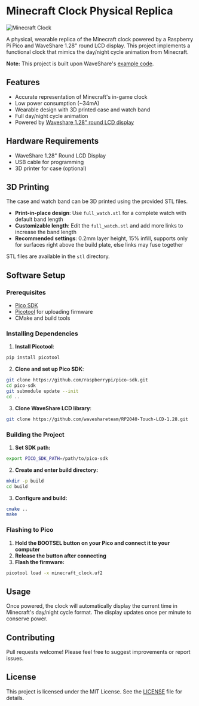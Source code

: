 # Minecraft Clock Physical Replica

![Minecraft Clock](images/minecraft_clock_real.gif)

A physical, wearable replica of the Minecraft clock powered by a Raspberry Pi Pico and WaveShare 1.28" round LCD display. This project implements a functional clock that mimics the day/night cycle animation from Minecraft.

**Note:** This project is built upon WaveShare's [example code](https://files.waveshare.com/upload/9/9d/RP2040-LCD-1.28.zip).


## Features

- Accurate representation of Minecraft's in-game clock
- Low power consumption (~34mA)
- Wearable design with 3D printed case and watch band
- Full day/night cycle animation
- Powered by [Waveshare 1.28" round LCD display](https://www.waveshare.com/wiki/RP2040-LCD-1.28#Datasheet)

## Hardware Requirements

- WaveShare 1.28" Round LCD Display
- USB cable for programming
- 3D printer for case (optional)

## 3D Printing

The case and watch band can be 3D printed using the provided STL files.

- **Print-in-place design**: Use `full_watch.stl` for a complete watch with default band length
- **Customizable length**: Edit the `full_watch.stl` and add more links to increase the band length
- **Recommended settings**: 0.2mm layer height, 15% infill, supports only for surfaces right above the build plate, else links may fuse together

STL files are available in the `stl` directory.

## Software Setup

### Prerequisites

- [Pico SDK](https://github.com/raspberrypi/pico-sdk)
- [Picotool](https://github.com/raspberrypi/picotool) for uploading firmware
- CMake and build tools

### Installing Dependencies

1. **Install Picotool**:

```bash
pip install picotool
```

2. **Clone and set up Pico SDK**:

```bash
git clone https://github.com/raspberrypi/pico-sdk.git
cd pico-sdk
git submodule update --init
cd ..
```

3. **Clone WaveShare LCD library**:

```bash
git clone https://github.com/waveshareteam/RP2040-Touch-LCD-1.28.git
```

### Building the Project

1. **Set SDK path:**
```bash
export PICO_SDK_PATH=/path/to/pico-sdk
```
2. **Create and enter build directory:**

```bash
mkdir -p build
cd build
```
3. **Configure and build:**

```bash
cmake ..
make
```

### Flashing to Pico

1. **Hold the BOOTSEL button on your Pico and connect it to your computer**
2. **Release the button after connecting**
3. **Flash the firmware:**

```bash
picotool load -x minecraft_clock.uf2
```

## Usage

Once powered, the clock will automatically display the current time in Minecraft's day/night cycle format. The display updates once per minute to conserve power.

## Contributing

Pull requests welcome! Please feel free to suggest improvements or report issues.

## License

This project is licensed under the MIT License. See the [LICENSE](LICENSE) file for details.
